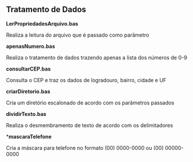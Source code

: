 ## **Tratamento de Dados**

**LerPropriedadesArquivo.bas**

Realiza a leitura do arquivo que é passado como parâmetro


**apenasNumero.bas**

Realiza o tratamento de dados trazendo apenas a lista dos números de 0-9


**consultarCEP.bas**

Consulta o CEP e traz os dados de logradouro, bairro, cidade e UF


**criarDiretorio.bas**

Cria um diretório escalonado de acordo com os parâmetros passados


**dividirTexto.bas**

Realiza o desmembramento de texto de acordo com os delimitadores

***mascaraTelefone**

Cria a máscara para telefone no formato (00) 0000-0000 ou (00) 00000-0000
